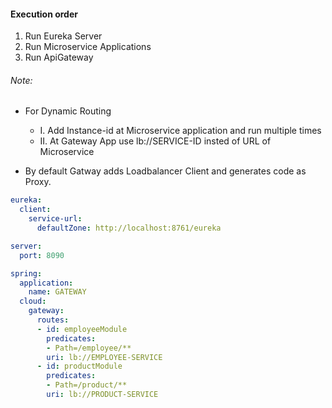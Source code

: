#### Execution order

1. Run Eureka Server
1. Run Microservice Applications
1. Run ApiGateway

###### Note:

- For Dynamic Routing

  - I. Add Instance-id at Microservice application and run multiple times
  - II. At Gateway App use lb://SERVICE-ID insted of URL of Microservice

- By default Gatway adds Loadbalancer Client and generates code as Proxy.

```yml
eureka:
  client:
    service-url:
      defaultZone: http://localhost:8761/eureka

server:
  port: 8090

spring:
  application:
    name: GATEWAY
  cloud:
    gateway:
      routes:
      - id: employeeModule
        predicates:
        - Path=/employee/**
        uri: lb://EMPLOYEE-SERVICE  
      - id: productModule
        predicates:
        - Path=/product/**
        uri: lb://PRODUCT-SERVICE      


```